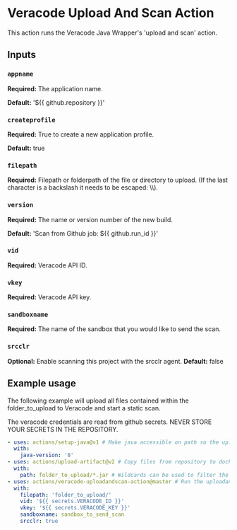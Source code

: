 # Veracode Upload And Scan Action

This action runs the Veracode Java Wrapper's 'upload and scan' action.

## Inputs

### `appname` 
**Required:** The application name.

**Default:** '${{ github.repository }}'

### `createprofile`
**Required:**  True to create a new application profile.

**Default:** true

### `filepath`
**Required:** Filepath or folderpath of the file or directory to upload. (If the last character is a backslash it needs to be escaped: \\\\).

### `version`
**Required:** The name or version number of the new build.

**Default:** 'Scan from Github job: ${{ github.run_id }}'

### `vid`
**Required:** Veracode API ID.

### `vkey`
**Required:** Veracode API key.

### `sandboxname`
**Required:** The name of the sandbox that you would like to send the scan.

### `srcclr`
**Optional:** Enable scanning this project with the srcclr agent.
**Default:** false

## Example usage

The following example will upload all files contained within the folder_to_upload to Veracode and start a static scan.

The veracode credentials are read from github secrets. NEVER STORE YOUR SECRETS IN THE REPOSITORY.

```yaml
- uses: actions/setup-java@v1 # Make java accessible on path so the uploadandscan action can run.
  with: 
    java-version: '8'
- uses: actions/upload-artifact@v2 # Copy files from repository to docker container so the next uploadandscan action can access them.
  with:
    path: folder_to_upload/*.jar # Wildcards can be used to filter the files copied into the container. See: https://github.com/actions/upload-artifact
- uses: actions/veracode-uploadandscan-action@master # Run the uploadandscan action. Inputs are described above.
  with:
    filepath: 'folder_to_upload/'
    vid: '${{ secrets.VERACODE_ID }}'
    vkey: '${{ secrets.VERACODE_KEY }}'
    sandboxname: sandbox_to_send_scan
    srcclr: true
```
